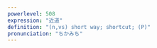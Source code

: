 ```yaml
---
powerlevel: 508
expression: "近道"
definition: "(n,vs) short way; shortcut; (P)"
pronunciation: "ちかみち"
---
```

